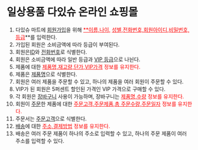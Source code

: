 # 일상용품 다있슈 온라인 쇼핑몰

1. 다있슈 마트에 <u>회원가입</u>을 위해 <span style="color:red"><u>**이름,</u><u>나이,</u> <u>성별,</u><u>전화번호,</u><u>회원아이디,</u><u>비밀번호,</u><u>등급</u></span>**를 입력한다.
2. 가입된 회원은 소비금액에 따라 등급이 부여된다.
3. 회원은<u>ID</u>와 <u>전화번호</u>로 식별한다.
4. 회원은 소비금액에 따라 일반 등급과 <u>VIP 등급</u>으로 나뉜다.
5. 제품에 대한 <span style="color:red"><u>제품명,</u><u>재고량,</u><u>단가,</u><u>VIP가격</u></sapn> 정보를 유지한다.
6. 제품은 <u>제품명</u>으로 식별한다.
7. 회원은 여러 제품을 주문할 수 있고, 하나의 제품을 여러 회원이 주문할 수 있다.
8. VIP가 된 회원은 5퍼센트 할인된 가격인 VIP 가격으로 구매할 수 있다.
9. 각 회원은 <u>장바구니</u> 사용이 가능하며, 장바구니는 <span style="color:red"><u>제품명,</u><u>수량</u> 정보를 유지한다.
10. 회원이 <u>주문</u>한 제품에 대한 <span style="color:red"><u>주문고객,</u><u>주문제품,</u><u>총 주문수량,</u><u>주문일자</u></sapn> 정보를 유지한다.
11. 주문서는 <u>주문고객</u>으로 식별한다.
12. <u>배송</u>에 대한 <span style="color:red"><u>주소,</u><u>결제방법</u> 정보를 유지한다.
13. 배송은 여러 주문 제품이 하나의 주소로 입력할 수 있고, 하나의 주문 제품이 여러 주소를 입력할 수 있다.
